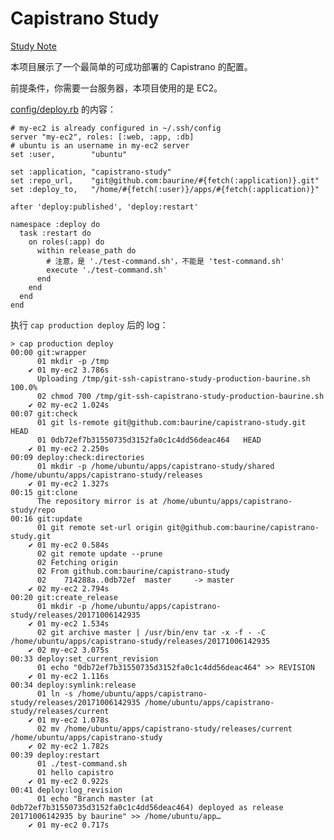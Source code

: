 # Capistrano Study

[Study Note](./capistrano-note.md)

本项目展示了一个最简单的可成功部署的 Capistrano 的配置。

前提条件，你需要一台服务器，本项目使用的是 EC2。

[config/deploy.rb](./config/deploy.rb) 的内容：

    # my-ec2 is already configured in ~/.ssh/config
    server "my-ec2", roles: [:web, :app, :db]
    # ubuntu is an username in my-ec2 server
    set :user,        "ubuntu"

    set :application, "capistrano-study"
    set :repo_url,    "git@github.com:baurine/#{fetch(:application)}.git"
    set :deploy_to,   "/home/#{fetch(:user)}/apps/#{fetch(:application)}"

    after 'deploy:published', 'deploy:restart'

    namespace :deploy do
      task :restart do
        on roles(:app) do
          within release_path do
            # 注意，是 './test-command.sh'，不能是 'test-command.sh'
            execute './test-command.sh'
          end
        end
      end
    end

执行 `cap production deploy` 后的 log：

    > cap production deploy
    00:00 git:wrapper
          01 mkdir -p /tmp
        ✔ 01 my-ec2 3.786s
          Uploading /tmp/git-ssh-capistrano-study-production-baurine.sh 100.0%
          02 chmod 700 /tmp/git-ssh-capistrano-study-production-baurine.sh
        ✔ 02 my-ec2 1.024s
    00:07 git:check
          01 git ls-remote git@github.com:baurine/capistrano-study.git HEAD
          01 0db72ef7b31550735d3152fa0c1c4dd56deac464	HEAD
        ✔ 01 my-ec2 2.250s
    00:09 deploy:check:directories
          01 mkdir -p /home/ubuntu/apps/capistrano-study/shared /home/ubuntu/apps/capistrano-study/releases
        ✔ 01 my-ec2 1.327s
    00:15 git:clone
          The repository mirror is at /home/ubuntu/apps/capistrano-study/repo
    00:16 git:update
          01 git remote set-url origin git@github.com:baurine/capistrano-study.git
        ✔ 01 my-ec2 0.584s
          02 git remote update --prune
          02 Fetching origin
          02 From github.com:baurine/capistrano-study
          02    714288a..0db72ef  master     -> master
        ✔ 02 my-ec2 2.794s
    00:20 git:create_release
          01 mkdir -p /home/ubuntu/apps/capistrano-study/releases/20171006142935
        ✔ 01 my-ec2 1.534s
          02 git archive master | /usr/bin/env tar -x -f - -C /home/ubuntu/apps/capistrano-study/releases/20171006142935
        ✔ 02 my-ec2 3.075s
    00:33 deploy:set_current_revision
          01 echo "0db72ef7b31550735d3152fa0c1c4dd56deac464" >> REVISION
        ✔ 01 my-ec2 1.116s
    00:34 deploy:symlink:release
          01 ln -s /home/ubuntu/apps/capistrano-study/releases/20171006142935 /home/ubuntu/apps/capistrano-study/releases/current
        ✔ 01 my-ec2 1.078s
          02 mv /home/ubuntu/apps/capistrano-study/releases/current /home/ubuntu/apps/capistrano-study
        ✔ 02 my-ec2 1.782s
    00:39 deploy:restart
          01 ./test-command.sh
          01 hello capistro
        ✔ 01 my-ec2 0.922s
    00:41 deploy:log_revision
          01 echo "Branch master (at 0db72ef7b31550735d3152fa0c1c4dd56deac464) deployed as release 20171006142935 by baurine" >> /home/ubuntu/app…
        ✔ 01 my-ec2 0.717s

